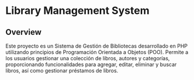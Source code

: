 # Library Management System

## Overview
Este proyecto es un Sistema de Gestión de Bibliotecas desarrollado en PHP utilizando principios de Programación Orientada a Objetos (POO). Permite a los usuarios gestionar una colección de libros, autores y categorías, proporcionando funcionalidades para agregar, editar, eliminar y buscar libros, así como gestionar préstamos de libros.

